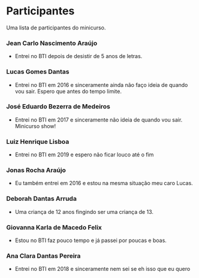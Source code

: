 # Participantes

Uma lista de participantes do minicurso.


### Jean Carlo Nascimento Araújo
- Entrei no BTI depois de desistir de 5 anos de letras.

### Lucas Gomes Dantas
- Entrei no BTI em 2016 e sinceramente ainda não faço ideia de quando vou sair. Espero que antes do tempo limite.

### José Eduardo Bezerra de Medeiros 
- Entrei no BTI em 2017 e sinceramente não ideia de quando vou sair. Minicurso show!

### Luiz Henrique Lisboa
- Entrei no BTI em 2019 e espero não ficar louco até o fim

### Jonas Rocha Araújo
- Eu também entrei em 2016 e estou na mesma situação meu caro Lucas.

### Deborah Dantas Arruda
- Uma criança de 12 anos fingindo ser uma criança de 13.

### Giovanna Karla de Macedo Felix
- Estou no BTI faz pouco tempo e já passei por poucas e boas.
 
### Ana Clara Dantas Pereira
- Entrei no BTI em 2018 e sinceramente nem sei se eh isso que eu quero
